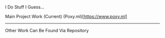 I Do Stuff I Guess...

Main Project Work (Current) 
(Poxy.ml)[https://www.poxy.ml]

<hr>
Other Work Can Be Found Via Repository
